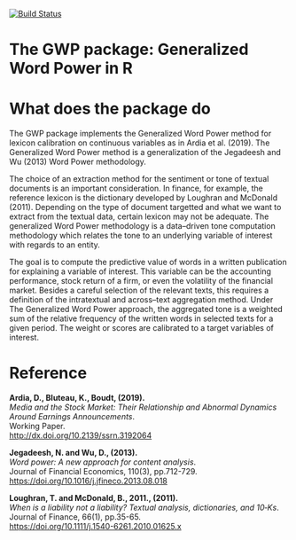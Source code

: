 ﻿[![Build Status](https://travis-ci.org/keblu/MSGARCH.svg?branch=master)](https://travis-ci.org/keblu/MSGARCH)
 # The GWP package: Generalized Word Power in R
 
# What does the package do

The GWP package implements the Generalized Word Power method for lexicon calibration on continuous variables as in Ardia et al. (2019). The Generalized Word Power method is a generalization of the Jegadeesh and Wu (2013) Word Power methodology. 

The choice of an extraction method for the sentiment or tone of textual documents is an important consideration. In finance, for example, the reference lexicon is the dictionary developed by Loughran and McDonald (2011). Depending on the type of document targetted and what we want to extract from the textual data, certain lexicon may not be adequate. The generalized Word Power methodology is a data–driven tone computation methodology which relates the tone to an underlying variable of interest with regards to an entity.

The goal is to compute the predictive value of words in a written publication for explaining a variable of interest. This variable can be the accounting performance, stock return of a firm, or even the volatility of the financial market. Besides a careful selection of the relevant texts, this requires a definition of the intratextual and across–text aggregation method. Under The Generalized Word Power approach, the aggregated tone is a weighted sum of the relative frequency of the written words in selected texts for a given period. The weight or scores are calibrated to a target variables of interest.

# Reference

 **Ardia, D., Bluteau, K., Boudt, (2019).**  
*Media and the Stock Market: Their Relationship and Abnormal Dynamics Around Earnings Announcements</em>.*  
Working Paper.   
http://dx.doi.org/10.2139/ssrn.3192064

 **Jegadeesh, N. and Wu, D., (2013).**  
*Word power: A new approach for content analysis</em>.*  
Journal of Financial Economics, 110(3), pp.712-729.   
https://doi.org/10.1016/j.jfineco.2013.08.018

 **Loughran, T. and McDonald, B., 2011., (2011).**  
*When is a liability not a liability? Textual analysis, dictionaries, and 10‐Ks</em>.*  
Journal of Finance, 66(1), pp.35-65.   
https://doi.org/10.1111/j.1540-6261.2010.01625.x
